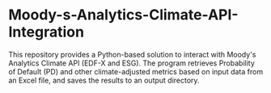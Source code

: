 # Moody-s-Analytics-Climate-API-Integration
This repository provides a Python-based solution to interact with Moody's Analytics Climate API (EDF-X and ESG). The program retrieves Probability of Default (PD) and other climate-adjusted metrics based on input data from an Excel file, and saves the results to an output directory.
